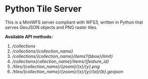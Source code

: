 # Python Tile Server

This is a MiniWFS server compliant with WFS3, written in Python that serves GeoJSON objects and PNG raster tiles.

**Available API methods:**
1. */collections*
2. */collections/{collection_name}*
3. */collections/{collection_name}/items?{bbox}{limit}*
4. */collections{collection_name}/items/{feature_id}*
5. */tiles/{collection_name}/{zoom}/{x}/{y}.png*
6. */tiles/{collection_name}/{zoom}/{x}/{y}/{a}/{b}.geojson*
